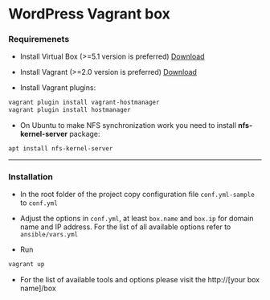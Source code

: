 # WordPress Vagrant box

### Requiremenets

* Install Virtual Box (>=5.1 version is preferred) <a href="https://www.virtualbox.org/wiki/Downloads" target="_blank">Download</a>

* Install Vagrant (>=2.0 version is preferred) <a href="https://www.vagrantup.com/downloads.html" target="_blank">Download</a>

* Install Vagrant plugins:
``` bash
vagrant plugin install vagrant-hostmanager
vagrant plugin install hostmanager
```

* On Ubuntu to make NFS synchronization work you need to install **nfs-kernel-server** package:
``` bash
apt install nfs-kernel-server
```
---

### Installation

* In the root folder of the project copy configuration file `conf.yml-sample` to `conf.yml`

* Adjust the options in `conf.yml`, at least `box.name` and `box.ip` for domain name and IP address. For the list of all available options refer to `ansible/vars.yml`

* Run
``` bash
vagrant up
```

* For the list of available tools and options please visit the http://[your box name]/box
